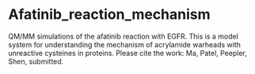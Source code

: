 # Afatinib_reaction_mechanism
QM/MM simulations of the afatinib reaction with EGFR. This is a model system for understanding the mechanism of acrylamide warheads with unreactive cysteines in proteins. Please cite the work: Ma, Patel, Peepler, Shen, submitted.   
